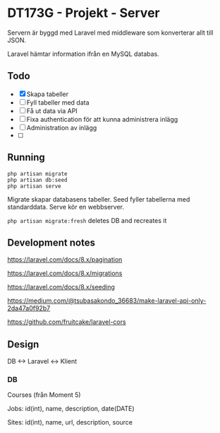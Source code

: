 # DT173G - Projekt - Server

Servern är byggd med Laravel med middleware som konverterar allt till JSON.

Laravel hämtar information ifrån en MySQL databas.

## Todo

* [X] Skapa tabeller
* [ ] Fyll tabeller med data
* [ ] Få ut data via API
* [ ] Fixa authentication för att kunna administrera inlägg
* [ ] Administration av inlägg
* [ ]

## Running

```
php artisan migrate
php artisan db:seed
php artisan serve
```
Migrate skapar databasens tabeller. Seed fyller tabellerna med standarddata.
Serve kör en webbserver.

```php artisan migrate:fresh``` deletes DB and recreates it

## Development notes

https://laravel.com/docs/8.x/pagination

https://laravel.com/docs/8.x/migrations

https://laravel.com/docs/8.x/seeding

https://medium.com/@tsubasakondo_36683/make-laravel-api-only-2da47a0f92b7

https://github.com/fruitcake/laravel-cors

## Design

DB <-> Laravel <-> Klient

### DB

Courses (från Moment 5)

Jobs: id(int), name, description, date(DATE)

Sites: id(int), name, url, description, source
